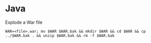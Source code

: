 Java
=====

Explode a War file

    WAR=<file>.war; mv $WAR $WAR.bak && mkdir $WAR && cd $WAR && cp ../$WAR.bak . && unzip $WAR.bak && rm -f $WAR.bak
